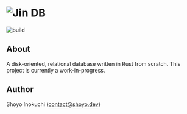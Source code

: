 # ![Jin DB](https://github.com/shoyo/jin/blob/main/images/logo.svg)
![build](https://github.com/shoyo/jin/workflows/build/badge.svg)

## About
A disk-oriented, relational database written in Rust from scratch.
This project is currently a work-in-progress.

## Author
Shoyo Inokuchi (contact@shoyo.dev)
